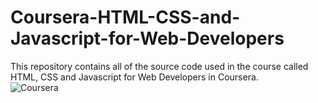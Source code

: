 # Coursera-HTML-CSS-and-Javascript-for-Web-Developers
This repository contains all of the source code used in the course called HTML, CSS and Javascript for Web Developers in Coursera.
<br>
![Coursera](https://user-images.githubusercontent.com/74092104/125923830-82da3e21-1a4e-43bc-a52d-e47801a436f8.png)
